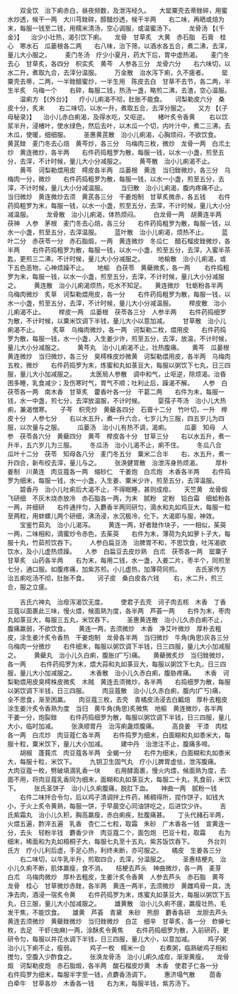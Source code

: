 <!-- { "loadSidebar": true } -->
　　双金饮　治下痢赤白，昼夜频数，及泄泻经久。　　大罂粟壳去蒂銼碎，用蜜水炒透，候干一两　大川芎銼碎，醇醋炒透，候干半两　　右二味，再晒或焙为末，每服一钱至二钱，用糯米清汤，空心调服，或温蜜汤下。
　　龙骨汤 【《千金》】 　治少小壮热，渴引饮下痢。　　龙骨　甘草炙　大黄　赤石脂　石膏　桂心　寒水石　瓜蒌根各二两　　右八味，治下筛，以酒水各五合，煮二沸，去滓，量儿大小服之。
　　麦门冬汤　疗少小夏月，药大下后，胃中虚热渴。　　麦门冬去心　甘草炙，各四分　枳实炙　黄芩　人参各三分　龙骨六分　　右六味切，以水二升，煮取九合，去滓分温服。
　　万金散　治水泻下痢，久不瘥者。
　　罂粟壳去蒂，二两，一半銼醋蜜炒，一半生用　陈皮去白　甘草不去节，各二两，半生半炙　乌梅一个　　右碎，每服二钱，热汤一盏，略煎二沸，去渣，空心温服。
　　温痢方 【《外台》】 　疗小儿痢渴不彻，肚胀不能食。　　诃梨勒皮六分　桑皮十分，炙末
　　右二味切，以水一升，煮取五合，去滓分服之。　　又方 【《子母秘录》】 　治小儿赤白痢渴，及得水吃，又呕逆。　　楮叶炙令香黄
　　右以饮浆半升，浸楮叶，使水绿色，然后去叶，以木瓜一个切，内叶汁中，煮二三沸，去木瓜，使暖，细细服。
　　圣惠黄芪散　治小儿痢渴，心胸烦闷，不欲饮食。　　黄芪銼　麦门冬去心焙　黄芩炒，各三分　乌梅肉三枚，微炒　龙骨一两　白朮土炒　黄连微炒，各半两　　右件药捣粗罗为散，每服一钱，以水一小盏，煎至五分，去滓，不计时候，量儿大小分减服之。
　　黄芩散　治小儿痢渴不止。
　　黄芩　诃梨勒煨用皮　樗皮各半两　瓜蒌根　黄连　当归銼微炒，各三分　乌梅肉一分，微炒　　右件药捣粗罗为散，每服一钱，以水一小盏，煎至五分，去滓，不计时候，量儿大小分减温服。
　　当归散　治小儿痢渴，腹内疼痛不止。　　当归微炒　黄连微炒去须　黄芪各三分　干姜炮制　甘草炙微赤，各五钱　　右件药捣粗罗为末，每服一钱，以水一小盏，煎至五分，去滓，不计时候，量儿大小分减温服。
　　龙骨散　治小儿痢渴，体热烦闷。
　　白龙骨一两　胡黄连半两　茯神　人参　茅根　麦门冬去心焙，各三分　　右件药捣粗罗为散，每服一钱，以水一小盏，煎至五分，去滓温服。
　　蓝叶散　治小儿痢渴，烦热不止。
　　蓝叶二分　赤茯苓一分　赤石脂煅，一两　黄连微炒　冬瓜仁　醋石榴皮銼微炒，各半两　　右件药捣粗罗为散，每服一钱，以水一小盏，煎至五分，去滓，入蜜半茶匙，更煎三二沸，不计时候，量儿大小分减服之。
　　地榆散　治小儿痢渴，或下五色恶物，心神烦躁不止。　　地榆　白茯苓　黄蘗微炙，各一两
　　右件捣粗罗为末，每服一钱，以水一小盏，煎至五分，去滓，不计时候，量儿大小分减服之。
　　黄连散　治小儿痢渴烦热，吃水不知足。　　黄连微炒　牡蛎粉各半两　乌梅肉微炒　炙草　诃梨勒煨用皮，各一分　　右件药捣粗罗为散，每服一钱，以水一小盏，煎至五分，去滓，不计时候，量儿大小分减温服。
　　榉皮散　治小儿痢渴不止。
　　榉皮一两　瓜蒌根　茯苓各三分　人参半两　　右件药捣细罗为散，不计时候，以粟米饮调下半钱，量儿大小以意加减。
　　甘草散　治小儿痢渴不止。
　　炙草　乌梅肉微炒，各一两　诃梨勒二枚，煨用皮　　右件药捣罗为散，每服一钱，水一小盏，入生姜少许，煎至五分，去滓，放温，不计时候，量儿大小分减服之。
　　黄芩丸　治小儿痢渴不止，壮热腹痛。　　黄芩　瓜蒌根　黄连微炒　当归微炒，各三分　臭樗株皮炒微黄　诃梨勒煨用皮，各半两　乌梅肉五枚，微炒　　右件药捣罗为末，炼蜜和丸如菉豆大，每服以粥饮下七丸，日三四服，量儿大小加减服之。
　　太医局人参散　调中和气，止呕逆，除烦渴。治昏困多睡，乳食减少；及伤寒时气，胃气不顺；吐利止后，躁渴不解。　　人参　白茯苓各一两　南木香　甘草炙　藿香叶各一分　干葛二两　　右件为末，每服一钱，水一中盏，煎七分，去滓放温服，不计时候。
　　婴孺子芩汤　治小儿大热痢，兼渴憎寒。　　子芩　枳壳炒　黄蘗各四分　石膏十二分　竹叶切，一升　榉皮十分　人参七分　　右以水五升，煮一升六合，七岁儿为三服，四五岁儿为四服，以次量与之服。
　　瓜蒌汤　治小儿有热不调，渴痢。
　　瓜蒌　知母　人参　茯苓各六分　黄蘗四分　黄芩　榉皮各十分　甘草三分　　右以水五升，煮一升半，五六岁儿为三服。
　　冬瓜汤　治小儿渴不止，痢不住。
　　冬瓜八合　瓜叶十二分　茯苓　知母各八分　麦门冬五分　粟米二合半　　右，水五升，煮一升四合，新布绞去滓，量儿与之。
　　张涣健胃散　治泄泻身热烦渴。
　　厚朴姜制　川黄连　肉豆蔻各一两　缩砂仁　干姜炮　白朮炮　木香各半两　　右件捣罗为细末，每服一钱，水一小盏，入生姜、粟米少许，煎至五分，去滓温服。
　　碧香丹　治小儿吐痢后大渴不止，不得眠睡，甚则成疳。　　天竺黄　龙骨煅飞研细　不灰木烧赤放冷　赤石脂各一两，为末　腻粉　定粉　铅白霜　细蛤粉各一两，并细研　　右件通拌匀，入麝香半两同研匀，滴水和丸如鸡豆大，每服一粒至两粒，用蚌螺儿两个研细，沸汤浸，水沉极冷，化下。大渴即与服，神效。
　　宝鉴竹茹丸　治小儿渴泻。
　　黄连一两，好者銼作块子，一一相似，茱萸一两，二味相和，滴蜜炒令赤色，去茱萸　　右件为末，薄荷为丸如萝卜子大，每服十丸，竹茹煎饮吞下。
　　人参白扁豆汤　治脾胃不和，不思饮食，吐泻渴欲饮水，及小儿虚热烦躁。　　人参　白扁豆去皮炒熟　白朮　茯苓各一两　罂粟子　甘草炙　山药各半两　　右为末，每用二钱，水一盏，入姜二片，枣半个，同煎至七分，通口服。如腹疼痛，加紫苏煎。小儿虚热，加薄荷同煎。
　　吉氏家传方　治五痢吃汤不彻，肚胀不食。　　诃子皮　桑白皮各六钱
　　右，水二升，煎三合，服之立瘥。

　　吉氏六神丸　治疳泻渴饮无度。
　　使君子去壳　诃子肉去核　木香　丁香　豆蔻以面裹此三味，慢火煨，候面熟为度，各半两　芦荟一两　　右件为末，枣肉丸如菉豆大，每服三五丸，米饮吞下。
　　圣惠黄连散　治小儿久赤白痢不止，腹痛羸弱，不欲饮食。　　黄连一两，去须微炒　木香　净艾叶微炒　厚朴去粗皮，涂生姜汁炙令香热　干姜炮制　龙骨各半两　当归微炒　牛角(角思)灰各三分　乌梅肉一分微炒　　右件细末，每服以粥饮调下半钱，日三四服，量儿大小加减服之。
　　黄蘗丸　治小儿久白痢，腹胀(疒丂)痛。　　黄蘗微炙炒　当归銼微炒，各一两
　　右件药捣罗为末，煨大蒜和丸如菉豆大，每服以粥饮下七丸，日三四服，量儿大小加减服之。
　　木香散　治小儿久赤白痢，腹胁疼痛。　　木香　诃梨勒煨用皮臭樗株皮微炙　木贼　黄连去须微炒，各半两　　右捣细罗为散，每服以粥饮调下半钱，日三四服。
　　肉豆蔻散　治小儿久赤白痢，腹内(疒丂)痛，全不思食，渐至困羸。　　肉豆蔻三枚，去壳　青橘皮汤浸去白瓤焙　厚朴去粗皮涂生姜汁炙令香熟为度　当归　黄牛角(角思)炙微焦　地榆　黄连微炒，各半两　干姜一分，炮裂銼　　右件药捣细罗为散，每服以粥饮调下半钱，日三四服，量儿大小，临时加减。
　　张涣顺胃丹　治泻痢蛊烦腹痛。
　　高良姜　干漆　肉桂各一两　白朮炒　肉豆蔻仁各半两　　右件捣罗为细末，白面糊和丸如黍米大，每服十粒，粟米饮下，量儿大小加减。
　　建中丹　治泄注不止，腹痛多啼。
　　胡椒　蓬莪朮　肉豆蔻各半两　全蝎一分　　右件为细末，白面糊和丸如黍米大，每服十粒，米饮下。
　　九钥卫生固气丸　疗小儿脾胃虚怯，泄泻腹痛。　　大肉豆蔻一枚，劈破填滴乳香一块
　　右用酵面裹，慢火内煨，候面熟为度，去面不用，将肉豆蔻乳香同为细末，面糊和丸如菉豆大，每服二十丸，乳食前，米饮下。
　　张氏圣饼子　治小儿久痢腹痛，脱肛下血。　　神曲一两　腻粉一钱
　　右件二味拌合令匀，后以鸡子清调拌上件药，稀稠得所，捏作饼子，如钱大小，于火上炙令黄熟，每服一饼，于早晨空心同油饼吃之，后进饮少许。
　　吉氏紫霜丸　治小儿久积，胸高羸瘦，赤白痢疾，肚腹痛甚。　　丁头代赭石半两，火煨五遍，酢淬五遍　乳香　杏仁二七粒，取霜　朱砂　广木香各一钱　宣黄连一分，去头　轻粉半钱　麝香少许　肉豆蔻二个，面包炮　巴豆十粒，取霜　　右为细末，稀面和为丸如梧桐子大，每服七丸至十五丸，紫苏饭饮吞下。
　　外台刘氏方　疗小儿利后虚，手足心热，利终未断，亦可服之。　　橘皮　生姜各三分
　　右二味切，以牛乳半升，煎取四合，去滓，分温服之。
　　圣惠桔梗丸　治小儿久痢不断，肌体羸瘦，食不消。　　桔梗去芦头　神曲微炒，各一两　麦芽　白朮　乌梅肉微炒　厚朴去粗皮，生姜汁炙令香黄　人参去芦头　赤石脂　黄芩　龙骨　桂心　甘草微炒赤銼，各半两　黄连一两半，去须微炒　黄雌鸡骨一具，洗净去肉，酒浸一宿炙令黄　　右件药捣罗为末，炼蜜丸如菉豆大，每服以粥饮下五丸，日三服，量儿大小加减服之。
　　雄黄散　治小儿久痢不瘥，羸瘦壮热，毛发干焦，不能饮食。　　雄黄　芦荟　青黛　朱砂　熊胆　麝香各研　龙胆去芦头　黄连去须微炒　黄蘗銼微炒　当归銼微炒　白芷　细辛　甘草炙，各一分　蚱蝉七枚，去足　干虾(虫麻)一两，涂酥炙令黄焦　　右件药捣细罗为散，入前研药，更研令匀，每服以井花水调下半钱，日三四服，量儿大小，以意加减。
　　鸡子粥　治小儿下痢不止，瘦弱。
　　鸡子一枚　糯米一合
　　右煮粥，临熟破鸡子相和搅匀，空腹入少酢食之。
　　张涣龙骨汤　治小儿痢久成疳，渐渐黄瘦。　　龙骨煅　诃梨勒皮炮　赤石脂煅，各半两　酸石榴皮炒黄　木香　使君子仁各一分　　右件捣罗为细末，每服半字至一钱，点麝香汤调下。
　　惠济塌气散
　　茴香　白牵牛　甘草各炒　木香各一钱　　右为末，每服半钱，紫苏汤下。

